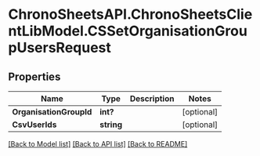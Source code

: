 # ChronoSheetsAPI.ChronoSheetsClientLibModel.CSSetOrganisationGroupUsersRequest
## Properties

Name | Type | Description | Notes
------------ | ------------- | ------------- | -------------
**OrganisationGroupId** | **int?** |  | [optional] 
**CsvUserIds** | **string** |  | [optional] 

[[Back to Model list]](../README.md#documentation-for-models) [[Back to API list]](../README.md#documentation-for-api-endpoints) [[Back to README]](../README.md)


